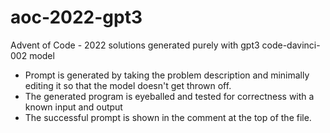 # aoc-2022-gpt3
Advent of Code - 2022 solutions generated purely with gpt3 code-davinci-002 model

- Prompt is generated by taking the problem description and minimally editing it so that the model doesn't get thrown off. 
- The generated program is eyeballed and tested for correctness with a known input and output
- The successful prompt is shown in the comment at the top of the file.

